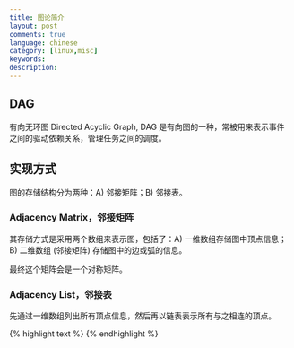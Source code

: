 ```yaml
---
title: 图论简介
layout: post
comments: true
language: chinese
category: [linux,misc]
keywords:
description:
---
```



<!-- more -->

## DAG

有向无环图 Directed Acyclic Graph, DAG 是有向图的一种，常被用来表示事件之间的驱动依赖关系，管理任务之间的调度。

<!--
## 基本概念

在图中关键的是两个元素：A) Vertex/Node 顶点/节点；B) Edge 变，可以是有向或者无向。

在分类的时候，大部分是根据边的特性进行定义，例如是否有权重，是否有方向等。
-->

## 实现方式

图的存储结构分为两种：A) 邻接矩阵；B) 邻接表。

### Adjacency Matrix，邻接矩阵

其存储方式是采用两个数组来表示图，包括了：A) 一维数组存储图中顶点信息；B) 二维数组 (邻接矩阵) 存储图中的边或弧的信息。

最终这个矩阵会是一个对称矩阵。

### Adjacency List，邻接表

先通过一维数组列出所有顶点信息，然后再以链表表示所有与之相连的顶点。


<!--
图不错
http://alrightchiu.github.io/SecondRound/graph-introjian-jie.html

https://www.cnblogs.com/XMU-hcq/p/6065057.html
-->

<!--
#### 广度优先搜索 Breadth-First Search, BFS
http://alrightchiu.github.io/SecondRound/graph-breadth-first-searchbfsguang-du-you-xian-sou-xun.html

在执行 BFS 时，通过

* queue 用来辅助完成 BFS 功能，用于确定新查询的起点；
* color 标示节点 (Vertex) 是否被找到，包括了：A) 白色，未被发现；B) 灰色，已经被找到；C) 黑色，查找已经结束；
* distance 每个节点与起点的距离，那么距离 0 就是起点；
* predecessor 记录某个节点是被那个节点找到的，以便回溯路径；



#### 深度优先搜索 Depth First Search, DFS

还可以采用深度优先搜索，当遇到一个节点后则继续查找，如果节点 A 与 B 存在一条路径，那么通过 DFS 必然可以找到该路径，虽然未必是最短路径。

每个节点会保存两个时间，分别为：A) discover 发现时间，例如 A 找到 B 之后，B 的发现时间会在 A 的基础上加 1 ；B) finish 结束时间，也就是如下染为黑色时的时间。

通过颜色标示各个节点状态：A) 白色，未被发现；B) 灰色，已经发现但未结束；C) 黑色，以改节点为起点的搜索已经结束。

http://alrightchiu.github.io/SecondRound/graph-depth-first-searchdfsshen-du-you-xian-sou-xun.html

对于 DFS 来说，如果存在一条从 X 到 Y 的路径，那么 X 的结束时间一定比 Y 的结束时间大。




## 拓扑排序

在图论中，所谓的拓扑排序 (Topological Sorting) 是一个有向无环图 (Directed Acyclic Graph, DAG) 的所有顶点的线性序列，该序列需要满足下面的几个条件：

* 每个顶点出现且只出现一次。
* 如果存在一条从顶点 A 到顶点 B 的路径，那么在序列中顶点 A 出现在顶点 B 的前面。

如上就是 Topological Order 的定义，这也就意味着，拓扑排序可能会有多种，而且只要有向无环图才有拓扑排序。

### Method #1

一般被称为 Kahn's Algorithm 。

https://blog.csdn.net/lisonglisonglisong/article/details/45543451

### Method #2

使用 DFS 进行一次排序，然后

如果在 DAG 上执行一次 DFS ，当存在一条从 V(x) 到 V(y) 的路径时，那么对应的结束时间 finish(x) > finish(y) ，证明可以参考
http://www.personal.kent.edu/~rmuhamma/Algorithms/MyAlgorithms/GraphAlgor/topoSort.htm

https://saco-evaluator.org.za/presentations/camp2_2018/topsort-tian.pdf




当图各个节点相互连通的时候会有生成树，如果不连通，则会有多个生成树，组成生成森林。

## 最小生成树 Minimum Spanning Tree, MST

考虑如下的场景，某个地方有 N 个村庄，现在需要在 N 个村庄之间修路，每个村庄之前的距离不同，问如何选择最短的路径，将各个村庄连接起来。

这一场景可以简单归纳为最小生成树问题，正式的表述为：给定一个无方向的带权图，以最小代价连接所有顶点所用边的最小集合。

所谓的生成树，实际上是在图中定义一个树，该树具有如下的特性：

* 连接图中所有的节点；
* 因为最终是树，不会出现环，对于 V 个节点，只有 V - 1 个边。

最小生成树是连通无向带权图的一个子图，能够连接图中的所有顶点而且无环，生成树边的所有权重总和作为该生成树的权重，其中最小的权重就是最小生成树，同时需要注意以下几个点：

* 并未对图中的权限做唯一约束，那么就可能出现多个最小生成树；
* MST 只要求最小的权重和，并未对 Root 节点、树是否平衡、树高等做限制。

解决最小生成树最常用的是 Prime 和 Kruskal 算法，分别从点和边下手解决了该问题。
https://www.jianshu.com/p/efcd21494dff

### 基本概念

在通过算法生成最小生成树的时候，会使用一个临时的集合保存边，每次添加一个满足 MST 条件的边，最终该集合会包含所有的 MST 边。

### Kruskal's Algorithm

按照权重由小到大的顺序选择边，同时避免产生环，这样就可以找到 MST 。

### Prim's Algorithm


## 最短路径 Shortest Path

需要考虑的是一个 Weighted Directed Graph ，其中 Weight 表示的是成本，注意，权值并未限制为正数。

###################################
## 网络流 Network Flow
###################################

假设有个污水处理厂要进行排污，包括了一个进水孔以及排水孔，其排污能力与水管中的排水能力有关，而这里的需求就是找到最大流量。

上述的问题，实际上是一个比较常见的问题，解决的方案就是如下讨论的网络流。

## 网络流 Network Flow

这是一个 Weighted Directed Graph ，每个边具有非负流量，而且网络中有两个特殊的顶点：A) 源点 Source；B) 终点 Sink 。对于流网络，需要满足如下的几个特性：

1. 容量限制 Capacity Constraint，从 A 流向 B 的流量不能超过 Edge(A, B) 的容量；
2. 反对称性 Skew Symmetry，如果定义从 A 到 B 的流量为 5 个单位，那么从 B 到 A 则为 -5 个单位：
3. 流守恒性 Flow Conservation，除了源点以及终点之外，所有的流入总和应该等于流出总和。

那么，最大流问题 Maximum-Flow Problem 就可以表述为，给出流网络，希望找到从源点到汇点的最大流。

### 基本概念

首先介绍两个比较重要的概念：A) 残余网络 Residual Networks；B) 增广路径 Augmenting Paths；

#### Residual Networks, 残余网络

用来记录当前网络的边还剩余多少容量 (Residual Capacity) 可以让流流过。

c(x, y) 原来水管孔径大小；
f(x, y) 当前水管已经有多少流量；
c_f(x, y) 水管还能容纳多少流量。

残余网络记录了反向流向，可以简单理解为对已经分配流量的重新分配。

#### Augmenting Paths, 增广路径

在残余网络中，所有能够从源点到终点的路径 (也就是能够增加流量的路径) 被称为增广路径。

### Ford-Fulkerson Algorithm

是一种解决最大流的方法，如果使用 BFS 搜索路径，则又被称为 Edmonds-Karp Algorithm ，可以简述为：

https://www.cnblogs.com/biyeymyhjob/archive/2012/07/31/2615833.html
https://github.com/guruprasadnk7/DAGSimilarityKatz
https://github.com/pimpale/cDAG/blob/master/main.c
https://github.com/MauricioRoman/graph2olap
http://alrightchiu.github.io/SecondRound/shortest-pathintrojian-jie.html
https://durant35.github.io/2017/05/19/Algorithms_MaximizingFlow/
http://alrightchiu.github.io/SecondRound/flow-networksmaximum-flow-ford-fulkerson-algorithm.html
http://alrightchiu.github.io/SecondRound/mu-lu-yan-suan-fa-yu-zi-liao-jie-gou.html

https://github.com/jtorvald1/GraphCycleDetection

https://juejin.im/post/5c1bb40a6fb9a049f36211b0
https://juejin.im/post/5b8fc5536fb9a05d2d01fb11

Floyd-Warshall 全源最短路径算法
https://www.cnblogs.com/gaochundong/p/floyd_warshall_algorithm.html

一个C编写的图数据库
https://github.com/stevedekorte/vertexdb

通过Redis存储的图数据库
https://github.com/RedisGraph/RedisGraph


#### Augmenting Paths, 增广路径

在残余网络中，所有能够从源点到终点的路径 (也就是能够增加流量的路径) 被称为增广路径。

https://www.cnblogs.com/biyeymyhjob/archive/2012/07/31/2615833.html
https://github.com/guruprasadnk7/DAGSimilarityKatz
https://github.com/pimpale/cDAG/blob/master/main.c
https://github.com/MauricioRoman/graph2olap
http://alrightchiu.github.io/SecondRound/shortest-pathintrojian-jie.html
https://durant35.github.io/2017/05/19/Algorithms_MaximizingFlow/
http://alrightchiu.github.io/SecondRound/flow-networksmaximum-flow-ford-fulkerson-algorithm.html
http://alrightchiu.github.io/SecondRound/mu-lu-yan-suan-fa-yu-zi-liao-jie-gou.html

https://github.com/jtorvald1/GraphCycleDetection

https://juejin.im/post/5c1bb40a6fb9a049f36211b0
https://juejin.im/post/5b8fc5536fb9a05d2d01fb11

https://github.com/samwgoldman/graph
-->


{% highlight text %}
{% endhighlight %}
